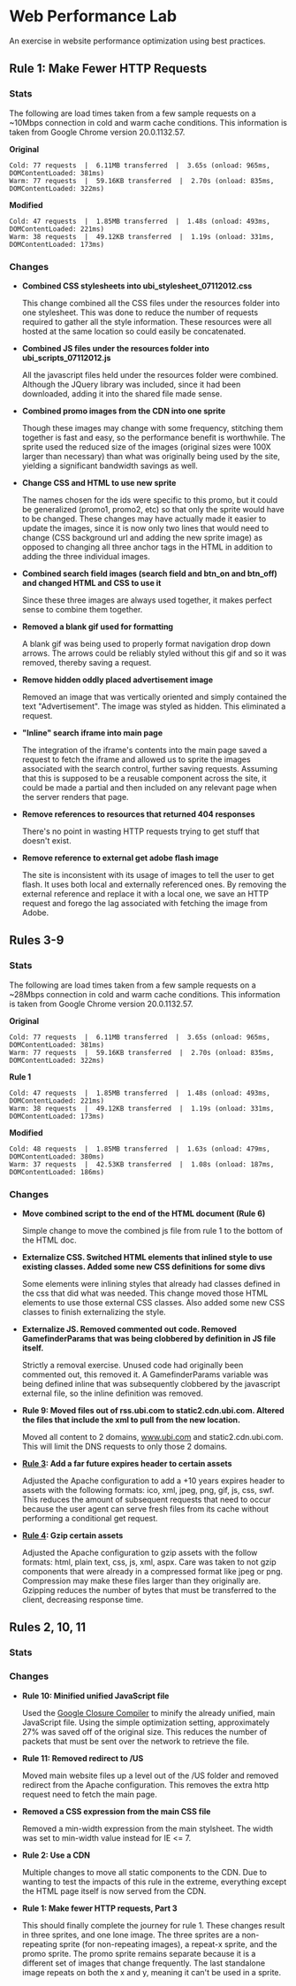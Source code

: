 # Web Performance Lab
An exercise in website performance optimization using best practices.

## Rule 1: Make Fewer HTTP Requests

### Stats
The following are load times taken from a few sample requests on a ~10Mbps connection in cold and warm cache conditions.  This information is taken from Google Chrome version 20.0.1132.57.

**Original**

	Cold: 77 requests  |  6.11MB transferred  |  3.65s (onload: 965ms, DOMContentLoaded: 381ms)
	Warm: 77 requests  |  59.16KB transferred  |  2.70s (onload: 835ms, DOMContentLoaded: 322ms)

**Modified**

	Cold: 47 requests  |  1.85MB transferred  |  1.48s (onload: 493ms, DOMContentLoaded: 221ms)
	Warm: 38 requests  |  49.12KB transferred  |  1.19s (onload: 331ms, DOMContentLoaded: 173ms)

### Changes
* **Combined CSS stylesheets into ubi_stylesheet_07112012.css**

	This change combined all the CSS files under the resources folder into one stylesheet. This was done to reduce the number of requests required to gather all the style information. These resources were all hosted at the same location so could easily be concatenated.

* **Combined JS files under the resources folder into ubi_scripts_07112012.js**

	All the javascript files held under the resources folder were combined. Although the JQuery library was included, since it had been downloaded, adding it into the shared file made sense.

* **Combined promo images from the CDN into one sprite**
	
	Though these images may change with some frequency, stitching them together is fast and easy, so the performance benefit is worthwhile. The sprite used the reduced size of the images (original sizes were 100X larger than necessary) than what was originally being used by the site, yielding a significant bandwidth savings as well.

* **Change CSS and HTML to use new sprite**
  
	The names chosen for the ids were specific to this promo, but it could be generalized (promo1, promo2, etc) so that only the sprite
	would have to be changed. These changes may have actually made it easier to update the images, since it is now only two lines that would need to change (CSS background url and adding the new sprite image) as opposed to changing all three anchor tags in the HTML in addition to adding the three individual images.

* **Combined search field images (search field and btn_on and btn_off) and changed HTML and CSS to use it**

  	Since these three images are always used together, it makes
	perfect sense to combine them together.

* **Removed a blank gif used for formatting**
	
	A blank gif was being used to properly format navigation drop down arrows.  The arrows could be reliably styled without this gif and so it was removed, thereby saving a request.
	
* **Remove hidden oddly placed advertisement image**

	Removed an image that was vertically oriented and simply contained the text "Advertisement". The image was styled as hidden.  This eliminated a request.

* **"Inline" search iframe into main page**

	The integration of the iframe's contents into the main page saved a request to fetch the iframe and allowed us to sprite the images associated with the search control, further saving requests.  Assuming that this is supposed to be a reusable component across the site, it could be made a partial and then included on any relevant page when the server renders that page.

* **Remove references to resources that returned 404 responses**

	There's no point in wasting HTTP requests trying to get stuff that doesn't exist.

* **Remove reference to external get adobe flash image**

	The site is inconsistent with its usage of images to tell the user to get flash.  It uses both local and externally referenced ones.  By removing the external reference and replace it with a local one, we save an HTTP request and forego the lag associated with fetching the image from Adobe.
	
## Rules 3-9

### Stats
The following are load times taken from a few sample requests on a ~28Mbps connection in cold and warm cache conditions.  This information is taken from Google Chrome version 20.0.1132.57.

**Original**

	Cold: 77 requests  |  6.11MB transferred  |  3.65s (onload: 965ms, DOMContentLoaded: 381ms)
	Warm: 77 requests  |  59.16KB transferred  |  2.70s (onload: 835ms, DOMContentLoaded: 322ms)

**Rule 1**

	Cold: 47 requests  |  1.85MB transferred  |  1.48s (onload: 493ms, DOMContentLoaded: 221ms)
	Warm: 38 requests  |  49.12KB transferred  |  1.19s (onload: 331ms, DOMContentLoaded: 173ms)

**Modified**

	Cold: 48 requests  |  1.85MB transferred  |  1.63s (onload: 479ms, DOMContentLoaded: 380ms)
	Warm: 37 requests  |  42.53KB transferred  |  1.08s (onload: 187ms, DOMContentLoaded: 186ms)

### Changes

* **Move combined script to the end of the HTML document (Rule 6)**

	Simple change to move the combined js file from rule 1 to the bottom of the HTML doc.

* **Externalize CSS. Switched HTML elements that inlined style to use existing classes. Added some new CSS definitions for some divs**

	Some elements were inlining styles that already had classes defined in the css that did what was needed. This change moved those HTML elements to use those external CSS classes. Also added some new CSS classes to finish externalizing the style.

* **Externalize JS. Removed commented out code. Removed GamefinderParams that was being clobbered by definition in JS file itself.**

	Strictly a removal exercise. Unused code had originally been commented out, this removed it. A GamefinderParams variable was being defined inline that was subsequently clobbered by the javascript external file, so the inline definition was removed.

* **Rule 9: Moved files out of rss.ubi.com to static2.cdn.ubi.com. Altered the files that include the xml to pull from the new location.**

	Moved all content to 2 domains, www.ubi.com and static2.cdn.ubi.com. This will limit the DNS requests to only those 2 domains.

* **[Rule 3](https://github.com/discom4rt/webperf-conf): Add a far future expires header to certain assets**

	Adjusted the Apache configuration to add a +10 years expires header to assets with the following formats: ico, xml, jpeg, png, gif, js, css, swf. This reduces the amount of subsequent requests that need to occur because the user agent can serve fresh files from its cache without performing a conditional get request.

* **[Rule 4](https://github.com/discom4rt/webperf-conf): Gzip certain assets**

	Adjusted the Apache configuration to gzip assets with the follow formats: html, plain text, css, js, xml, aspx. Care was taken to not gzip components that were already in a compressed format like jpeg or png. Compression may make these files larger than they originally are.  Gzipping reduces the number of bytes that must be transferred to the client, decreasing response time.

## Rules 2, 10, 11

### Stats

### Changes

* **Rule 10: Minified unified JavaScript file**

	Used the [Google Closure Compiler](http://closure-compiler.appspot.com/home) to minify the already unified, main JavaScript file. Using the simple optimization setting, approximately 27% was saved off of the original size. This reduces the number of packets that must be sent over the network to retrieve the file.

* **Rule 11: Removed redirect to /US**

	Moved main website files up a level out of the /US folder and removed redirect from the Apache configuration.  This removes the extra http request need to fetch the main page.

* **Removed a CSS expression from the main CSS file**

	Removed a min-width expression from the main stylsheet.   The width was set to  min-width value instead for IE <= 7.

* **Rule 2: Use a CDN**

	Multiple changes to move all static components to the CDN. Due to wanting to test the impacts of this rule in the extreme, everything except the HTML page itself is now served from the CDN.

* **Rule 1: Make fewer HTTP requests, Part 3**

	This should finally complete the journey for rule 1. These changes result in three sprites, and one lone image. The three sprites are a non-repeating sprite (for non-repeating images), a repeat-x sprite, and the promo sprite. The promo sprite remains separate because it is a different set of images that change frequently. The last standalone image repeats on both the x and y, meaning it can't be used in a sprite.
	
